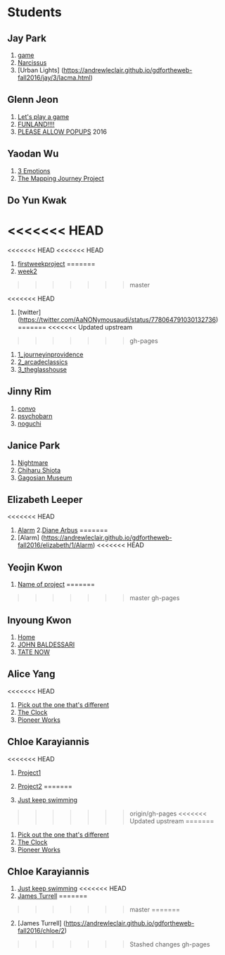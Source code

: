 # Students

## Jay Park

1. [game](https://andrewleclair.github.io/gdfortheweb-fall2016/jay/1/link.html)
2. [Narcissus](https://andrewleclair.github.io/gdfortheweb-fall2016/jay/2/invite.html)
3. [Urban Lights] (https://andrewleclair.github.io/gdfortheweb-fall2016/jay/3/lacma.html)

## Glenn Jeon

1. [Let's play a game](https://andrewleclair.github.io/gdfortheweb-fall2016/glenn/1)
2. [FUNLAND!!!!](https://andrewleclair.github.io/gdfortheweb-fall2016/glenn/2)
3. [PLEASE ALLOW POPUPS](https://andrewleclair.github.io/gdfortheweb-fall2016/glenn/3/)
2016
## Yaodan Wu

1. [3 Emotions](https://andrewleclair.github.io/gdfortheweb-fall2016/yaodan/1/homepage.html)
2. [The Mapping Journey Project](https://andrewleclair.github.io/gdfortheweb-fall2016/yaodan/2/hw2)

## Do Yun Kwak

<<<<<<< HEAD
=======
<<<<<<< HEAD
<<<<<<< HEAD
1. [firstweekproject](https://www.google.com/maps/@41.824658,-71.411502,17z)
=======
1. [week2](file:///Users/DoYunKwak/gdfortheweb-fall2016/doyun/1/index.html)
>>>>>>> master


<<<<<<< HEAD
1. [twitter] (https://twitter.com/AaNONymousaudi/status/778064791030132736)
=======
<<<<<<< Updated upstream

>>>>>>> gh-pages
1. [1_journeyinprovidence](https://andrewleclair.github.io/gdfortheweb-fall2016/doyun/1/)
2. [2_arcadeclassics](https://andrewleclair.github.io/gdfortheweb-fall2016/doyun/2/)
3. [3_theglasshouse](https://andrewleclair.github.io/gdfortheweb-fall2016/doyun/3/)

## Jinny Rim

1. [convo](https://andrewleclair.github.io/gdfortheweb-fall2016/jinny/1/title)
2. [psychobarn](https://andrewleclair.github.io/gdfortheweb-fall2016/jinny/2/index)
3. [noguchi](https://andrewleclair.github.io/gdfortheweb-fall2016/jinny/3/index)

## Janice Park

1. [Nightmare](https://andrewleclair.github.io/gdfortheweb-fall2016/janice/1/)
2. [Chiharu Shiota](https://andrewleclair.github.io/gdfortheweb-fall2016/janice/2/)
3. [Gagosian Museum](https://andrewleclair.github.io/gdfortheweb-fall2016/janice/3/)

## Elizabeth Leeper

<<<<<<< HEAD
1. [Alarm](https://andrewleclair.github.io/gdfortheweb-fall2016/elizabeth/1/Alarm)
2.[Diane Arbus](https://andrewleclair.github.io/gdfortheweb-fall2016/elizabeth/2/)
=======
1. [Alarm] (https://andrewleclair.github.io/gdfortheweb-fall2016/elizabeth/1/Alarm)
<<<<<<< HEAD

## Yeojin Kwon

1. [Name of project](#URL)
=======
>>>>>>> master
>>>>>>> gh-pages

## Inyoung Kwon

1. [Home](https://andrewleclair.github.io/gdfortheweb-fall2016/inyoung/1/)
2. [JOHN BALDESSARI](https://andrewleclair.github.io/gdfortheweb-fall2016/inyoung/2/)
3. [TATE NOW](https://andrewleclair.github.io/gdfortheweb-fall2016/inyoung/3/)

## Alice Yang

<<<<<<< HEAD
1. [Pick out the one that's different](#https://andrewleclair.github.io/gdfortheweb-fall2016/alice/1/)
2. [The Clock](#https://andrewleclair.github.io/gdfortheweb-fall2016/alice/2/)
3. [Pioneer Works](#https://andrewleclair.github.io/gdfortheweb-fall2016/alice/3/now_upcoming.html)

## Chloe Karayiannis

<<<<<<< HEAD
1. [Project1](file:///Volumes/4016012332/RISD%202016-17/FALL%202016/DESIGN%20WEB/gdfortheweb-fall2016/chloe/1/JustKeepClicking/Project1.html)

2. [Project2](
file:///Volumes/4016012332/RISD%202016-17/FALL%202016/DESIGN%20WEB/gdfortheweb-fall2016/chloe/2/index.html)
=======
1. [Just keep swimming](https://andrewleclair.github.io/gdfortheweb-fall2016/chloe/1)
>>>>>>> origin/gh-pages
<<<<<<< Updated upstream
=======
1. [Pick out the one that's different](https://andrewleclair.github.io/gdfortheweb-fall2016/alice/1/index.html)
2. [The Clock](https://andrewleclair.github.io/gdfortheweb-fall2016/alice/2/)
3. [Pioneer Works](https://andrewleclair.github.io/gdfortheweb-fall2016/alice/3/now_upcoming.html)


## Chloe Karayiannis

1. [Just keep swimming](https://andrewleclair.github.io/gdfortheweb-fall2016/chloe/1)
<<<<<<< HEAD
2. [James Turrell](https://andrewleclair.github.io/gdfortheweb-fall2016/chloe/2)
=======
>>>>>>> master
=======

2. [James Turrell] (https://andrewleclair.github.io/gdfortheweb-fall2016/chloe/2)
>>>>>>> Stashed changes
>>>>>>> gh-pages
